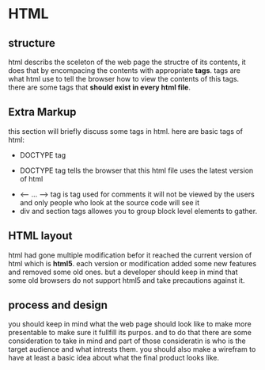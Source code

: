 # HTML

## structure 
html describs the sceleton of the web page the structre of its contents, it does that by encompacing the contents with appropriate **tags**. tags are what html use to tell the browser how to view the contents of this tags.
there are some tags that **should exist in every html file**. 

## Extra Markup
this section will briefly discuss some tags in html.
here are basic tags of html:
- DOCTYPE tag
 * DOCTYPE tag tells the browser that this html file uses the latest version of html
- <-- ... --> tag is tag used for comments it will not be viewed by the users and only people who look at the source code will see it 
- div and section tags allowes you to group block level elements to gather.

## HTML layout
html had gone multiple modification befor it reached the current version of html which is **html5**.
each version or modification added some new features and removed some old ones.
but a developer should keep in mind that some old browsers do not support html5 and take precautions against it.

## process and design 
you should keep in mind what the web page should look like to make more presentable to make sure it fullfill its purpos. and to do that there are some consideration to take in mind and part of those consideratin
is who is the target audience and what intrests them.
you should also make a wirefram to have at least a basic idea about what the final product looks like.
